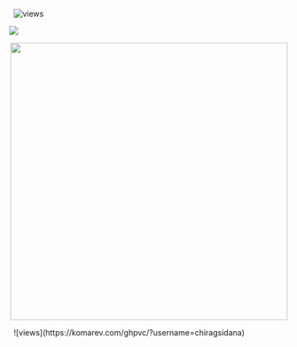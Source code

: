 <!-- # Hi I'm Chirag Sidana 
<br /> -->

 &nbsp; ![views](https://komarev.com/ghpvc/?username=chiragsidana)

<!-- ## BE - Computer Science student at Thapar Institute -->
<!-- 
*  I like to explore new technologies and develop software solutions and quick hacks.
*  I'm on track for learning more about Network Security and Block Chain.
*  I’m looking to collaborate with anyone on projects.
*  Feel free to reach out to me for some interesting discussion. -->

<!-- ##  Find me on:

<p align="center">
 <a href="https://linkedin.com/in/chiragsidana"><img src="linkedin2.png" alt="LinkedIn" height="80" style="vertical-align:top; margin:4px"></a> &nbsp; &nbsp; &nbsp;
 <a href="mailto:chiragsidana2709@gmail.com"> <img src="mail2.png" alt="" height="70" style="vertical-align:top; margin:4px"></a> &nbsp; &nbsp; &nbsp;
 <a href="https://instagram.com/chiragsidanaa"> <img src="insta2.png" alt="Python" height="70" style="vertical-align:top; margin:4px"></a>
</p>

<br /> -->

<!-- ##  Languages and Tools:
<p align="center">
<img src="cpp.png" alt="CPP" height="70" style="vertical-align:top; margin:4px"> -->


<!-- <img src="django.png" alt="Django" height="70" style="vertical-align:top; margin:4px">
<img src="go.png" alt="Go" height="70" style="vertical-align:top; margin:4px"> -->


<!-- <img src="html.png" alt="HTML" height="70" style="vertical-align:top; margin:4px">
<img src="css_1.png" alt="CSS" height="70" style="vertical-align:top; margin:4px">
<img src="linux_1.png" alt="CSS" height="70" style="vertical-align:top; margin:4px">
<img src="wireshark.png" alt="CSS" height="70" style="vertical-align:top; margin:4px"> -->


<!-- <img src="js.png" alt="JS" height="70" style="vertical-align:top; margin:4px">
<img src="mongo.png" alt="Mongodb" height="70" style="vertical-align:top; margin:4px"> -->
<!-- <img src="npm.png" alt="NPM" height="70" style="vertical-align:top; margin:4px"> -->
<!-- <img src="php.png" alt="PHP" height="70" style="vertical-align:top; margin:4px"> -->


<!-- <img src="py.png" alt="PYTHON" height="70" style="vertical-align:top; margin:4px">
<img src="unity.png" alt="UNITY" height="70" style="vertical-align:top; margin:4px">
<img src="vs.png" alt="Visual Studio" height="70" style="vertical-align:top; margin:4px">
</p>

<br /> -->

<!-- ##  GitHub Analytics -->
![](https://activity-graph.herokuapp.com/graph?username=chiragsidana&theme=react-dark&hide_border=true&area=true)
<p align = "center">
  <!-- <img src = "https://github-readme-stats.vercel.app/api?username=chiragsidana&show_icons=true&theme=dark" width = 500>
  <img src = "https://github-readme-stats.vercel.app/api/top-langs/?username=chiragsidana&theme=dark" width = 300> -->
  <!-- <img src = "https://github-readme-streak-stats.herokuapp.com/?user=chiragsidana&theme=dark&hide_border=true" width = 500> -->
   <img src = "http://github-readme-streak-stats.herokuapp.com?user=chiragsidana&theme=dark&fire=46D1E4&ring=46D1E4&currStreakLabel=46D1E4&border=DDDDDD&currStreakNum=FFFFFF&sideLabels=46D1E4&dates=FA8B00" width = 500>
</p>
  &nbsp; ![views](https://komarev.com/ghpvc/?username=chiragsidana)

<!-- <p align = "center">
  <img src = "https://github-readme-stats.vercel.app/api?username=sudhnsh&show_icons=true&theme=dark" width = 500>
  <img src = "https://github-readme-stats.vercel.app/api/top-langs/?username=sudhnsh&theme=dark" width = 300>
  <img src = "http://github-readme-streak-stats.herokuapp.com?user=sudhnsh&theme=dark&fire=46D1E4&ring=46D1E4&currStreakLabel=46D1E4&border=DDDDDD&currStreakNum=FFFFFF&sideLabels=46D1E4&dates=FA8B00" width = 500>
</p> -->